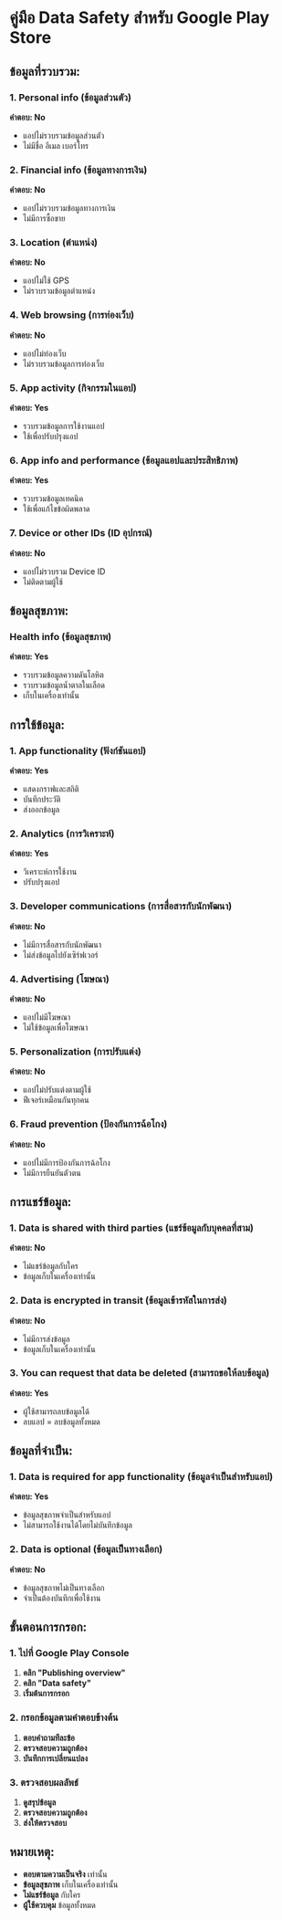# คู่มือ Data Safety สำหรับ Google Play Store

## ข้อมูลที่รวบรวม:

### 1. Personal info (ข้อมูลส่วนตัว)
**คำตอบ: No**
- แอปไม่รวบรวมข้อมูลส่วนตัว
- ไม่มีชื่อ อีเมล เบอร์โทร

### 2. Financial info (ข้อมูลทางการเงิน)
**คำตอบ: No**
- แอปไม่รวบรวมข้อมูลทางการเงิน
- ไม่มีการซื้อขาย

### 3. Location (ตำแหน่ง)
**คำตอบ: No**
- แอปไม่ใช้ GPS
- ไม่รวบรวมข้อมูลตำแหน่ง

### 4. Web browsing (การท่องเว็บ)
**คำตอบ: No**
- แอปไม่ท่องเว็บ
- ไม่รวบรวมข้อมูลการท่องเว็บ

### 5. App activity (กิจกรรมในแอป)
**คำตอบ: Yes**
- รวบรวมข้อมูลการใช้งานแอป
- ใช้เพื่อปรับปรุงแอป

### 6. App info and performance (ข้อมูลแอปและประสิทธิภาพ)
**คำตอบ: Yes**
- รวบรวมข้อมูลเทคนิค
- ใช้เพื่อแก้ไขข้อผิดพลาด

### 7. Device or other IDs (ID อุปกรณ์)
**คำตอบ: No**
- แอปไม่รวบรวม Device ID
- ไม่ติดตามผู้ใช้

## ข้อมูลสุขภาพ:

### Health info (ข้อมูลสุขภาพ)
**คำตอบ: Yes**
- รวบรวมข้อมูลความดันโลหิต
- รวบรวมข้อมูลน้ำตาลในเลือด
- เก็บในเครื่องเท่านั้น

## การใช้ข้อมูล:

### 1. App functionality (ฟังก์ชันแอป)
**คำตอบ: Yes**
- แสดงกราฟและสถิติ
- บันทึกประวัติ
- ส่งออกข้อมูล

### 2. Analytics (การวิเคราะห์)
**คำตอบ: Yes**
- วิเคราะห์การใช้งาน
- ปรับปรุงแอป

### 3. Developer communications (การสื่อสารกับนักพัฒนา)
**คำตอบ: No**
- ไม่มีการสื่อสารกับนักพัฒนา
- ไม่ส่งข้อมูลไปยังเซิร์ฟเวอร์

### 4. Advertising (โฆษณา)
**คำตอบ: No**
- แอปไม่มีโฆษณา
- ไม่ใช้ข้อมูลเพื่อโฆษณา

### 5. Personalization (การปรับแต่ง)
**คำตอบ: No**
- แอปไม่ปรับแต่งตามผู้ใช้
- ฟีเจอร์เหมือนกันทุกคน

### 6. Fraud prevention (ป้องกันการฉ้อโกง)
**คำตอบ: No**
- แอปไม่มีการป้องกันการฉ้อโกง
- ไม่มีการยืนยันตัวตน

## การแชร์ข้อมูล:

### 1. Data is shared with third parties (แชร์ข้อมูลกับบุคคลที่สาม)
**คำตอบ: No**
- ไม่แชร์ข้อมูลกับใคร
- ข้อมูลเก็บในเครื่องเท่านั้น

### 2. Data is encrypted in transit (ข้อมูลเข้ารหัสในการส่ง)
**คำตอบ: No**
- ไม่มีการส่งข้อมูล
- ข้อมูลเก็บในเครื่องเท่านั้น

### 3. You can request that data be deleted (สามารถขอให้ลบข้อมูล)
**คำตอบ: Yes**
- ผู้ใช้สามารถลบข้อมูลได้
- ลบแอป = ลบข้อมูลทั้งหมด

## ข้อมูลที่จำเป็น:

### 1. Data is required for app functionality (ข้อมูลจำเป็นสำหรับแอป)
**คำตอบ: Yes**
- ข้อมูลสุขภาพจำเป็นสำหรับแอป
- ไม่สามารถใช้งานได้โดยไม่บันทึกข้อมูล

### 2. Data is optional (ข้อมูลเป็นทางเลือก)
**คำตอบ: No**
- ข้อมูลสุขภาพไม่เป็นทางเลือก
- จำเป็นต้องบันทึกเพื่อใช้งาน

## ขั้นตอนการกรอก:

### 1. ไปที่ Google Play Console
1. **คลิก "Publishing overview"**
2. **คลิก "Data safety"**
3. **เริ่มต้นการกรอก**

### 2. กรอกข้อมูลตามคำตอบข้างต้น
1. **ตอบคำถามทีละข้อ**
2. **ตรวจสอบความถูกต้อง**
3. **บันทึกการเปลี่ยนแปลง**

### 3. ตรวจสอบผลลัพธ์
1. **ดูสรุปข้อมูล**
2. **ตรวจสอบความถูกต้อง**
3. **ส่งให้ตรวจสอบ**

## หมายเหตุ:
- **ตอบตามความเป็นจริง** เท่านั้น
- **ข้อมูลสุขภาพ** เก็บในเครื่องเท่านั้น
- **ไม่แชร์ข้อมูล** กับใคร
- **ผู้ใช้ควบคุม** ข้อมูลทั้งหมด
